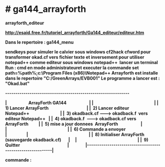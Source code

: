 <h1># ga144_arrayforth</h1>
<strong>arrayforth_editeur</sttong>


http://esaid.free.fr/tutoriel_arrayforth/Ga144_editeur/editeur.htm

<p>Dans le repertoire : ga144_menu

sendkeys pour simuler le calvier sous windows
cf2hack cfword pour transformer okad.cf vers fichier texte et inversement
pour utiliser notepad++ comme editeur sous windows notepad++  
lancer un terminal Run : cmd en mode administrateuret executer  la commande 
set path=%path%;c:\Program Files (x86)\Notepad++
Arrayforth est installe dans le repertoire "C:/GreenArrays/EVB001"
Le programme a lancer est : "Okad.bat"</p>



<p>-------------------------------------------------------------</p>
<p>|                     ArrayForth GA144                      |
|                                                           |
|  1) Lancer ArrayForth                                     |
|  2) Lancer editeur Notepad++                              |
|  3) okadback.cf ---> okadback.f  vers editeur Notepad++   |
|  4) okadback.f  ---> okadback.cf vers ArrayForth          |
|  5) mise a jour donnees  ArrayForth                       |                  
|                                                           |
|  6) Commande a envoyer                                    |                   
|                                                           |
|  8) Initialiser ArrayForth (sauvegarde okadback.cf)       |     
|                                                           |
|  9) Quitter                                               |                
|-----------------------------------------------------------|</p>

<p>commande : </p>

